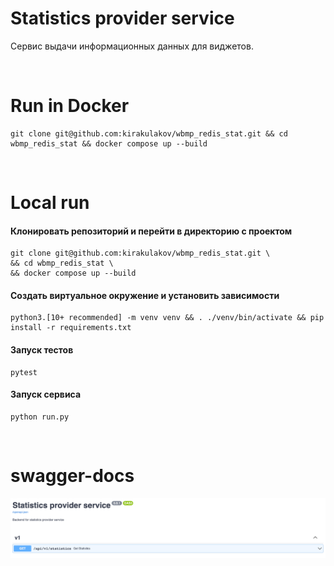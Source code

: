 # Statistics provider service
Сервис выдачи информационных данных для виджетов.

<br>

# Run in Docker
```
git clone git@github.com:kirakulakov/wbmp_redis_stat.git && cd wbmp_redis_stat && docker compose up --build
```

<br>

# Local run
#### Клонировать репозиторий и перейти в директорию с проектом
```
git clone git@github.com:kirakulakov/wbmp_redis_stat.git \
&& cd wbmp_redis_stat \
&& docker compose up --build
```

#### Создать виртуальное окружение и установить зависимости
```
python3.[10+ recommended] -m venv venv && . ./venv/bin/activate && pip install -r requirements.txt
```

#### Запуск тестов
```
pytest
```

#### Запуск сервиса
```
python run.py
```

<br>

# swagger-docs

![openapi-docs](./doc/images/api_docs.png)
